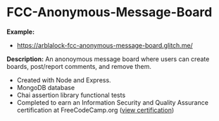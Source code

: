 # FCC-Anonymous-Message-Board

**Example:**  
* https://arblalock-fcc-anonymous-message-board.glitch.me/

**Description:** An anonoymous message board where users can create boards, post/report comments, and remove them.
* Created with Node and Express.  
* MongoDB database
* Chai assertion library functional tests
* Completed to earn an Information Security and Quality Assurance certification at FreeCodeCamp.org ([view certification](https://www.freecodecamp.org/certification/fcca50f642d-7c7c-48e9-805b-e0457529b232/information-security-and-quality-assurance))
